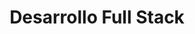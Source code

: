 ---
title: Desarrollo Full Stack
layout: category
permalink: /categories/desarrollo-full-stack/
taxonomy: Desarrollo-full-stack
---